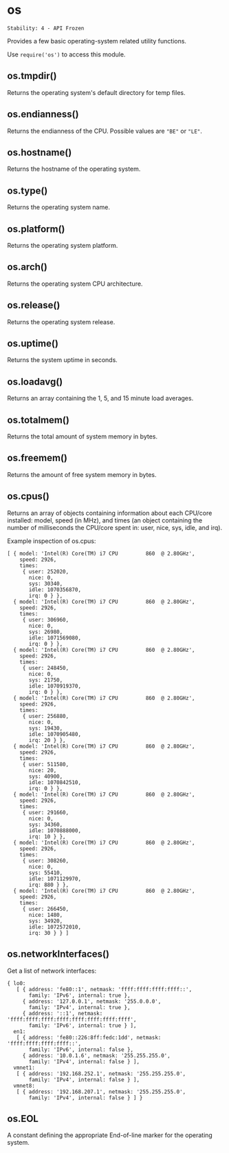 # os

    Stability: 4 - API Frozen

Provides a few basic operating-system related utility functions.

Use `require('os')` to access this module.

## os.tmpdir()

Returns the operating system's default directory for temp files.

## os.endianness()

Returns the endianness of the CPU. Possible values are `"BE"` or `"LE"`.

## os.hostname()

Returns the hostname of the operating system.

## os.type()

Returns the operating system name.

## os.platform()

Returns the operating system platform.

## os.arch()

Returns the operating system CPU architecture.

## os.release()

Returns the operating system release.

## os.uptime()

Returns the system uptime in seconds.

## os.loadavg()

Returns an array containing the 1, 5, and 15 minute load averages.

## os.totalmem()

Returns the total amount of system memory in bytes.

## os.freemem()

Returns the amount of free system memory in bytes.

## os.cpus()

Returns an array of objects containing information about each CPU/core
installed: model, speed (in MHz), and times (an object containing the number of
milliseconds the CPU/core spent in: user, nice, sys, idle, and irq).

Example inspection of os.cpus:

    [ { model: 'Intel(R) Core(TM) i7 CPU         860  @ 2.80GHz',
        speed: 2926,
        times:
         { user: 252020,
           nice: 0,
           sys: 30340,
           idle: 1070356870,
           irq: 0 } },
      { model: 'Intel(R) Core(TM) i7 CPU         860  @ 2.80GHz',
        speed: 2926,
        times:
         { user: 306960,
           nice: 0,
           sys: 26980,
           idle: 1071569080,
           irq: 0 } },
      { model: 'Intel(R) Core(TM) i7 CPU         860  @ 2.80GHz',
        speed: 2926,
        times:
         { user: 248450,
           nice: 0,
           sys: 21750,
           idle: 1070919370,
           irq: 0 } },
      { model: 'Intel(R) Core(TM) i7 CPU         860  @ 2.80GHz',
        speed: 2926,
        times:
         { user: 256880,
           nice: 0,
           sys: 19430,
           idle: 1070905480,
           irq: 20 } },
      { model: 'Intel(R) Core(TM) i7 CPU         860  @ 2.80GHz',
        speed: 2926,
        times:
         { user: 511580,
           nice: 20,
           sys: 40900,
           idle: 1070842510,
           irq: 0 } },
      { model: 'Intel(R) Core(TM) i7 CPU         860  @ 2.80GHz',
        speed: 2926,
        times:
         { user: 291660,
           nice: 0,
           sys: 34360,
           idle: 1070888000,
           irq: 10 } },
      { model: 'Intel(R) Core(TM) i7 CPU         860  @ 2.80GHz',
        speed: 2926,
        times:
         { user: 308260,
           nice: 0,
           sys: 55410,
           idle: 1071129970,
           irq: 880 } },
      { model: 'Intel(R) Core(TM) i7 CPU         860  @ 2.80GHz',
        speed: 2926,
        times:
         { user: 266450,
           nice: 1480,
           sys: 34920,
           idle: 1072572010,
           irq: 30 } } ]

## os.networkInterfaces()

Get a list of network interfaces:

    { lo0:
       [ { address: 'fe80::1', netmask: 'ffff:ffff:ffff:ffff::',
           family: 'IPv6', internal: true },
         { address: '127.0.0.1', netmask: '255.0.0.0',
           family: 'IPv4', internal: true },
         { address: '::1', netmask: 'ffff:ffff:ffff:ffff:ffff:ffff:ffff:ffff',
           family: 'IPv6', internal: true } ],
      en1:
       [ { address: 'fe80::226:8ff:fedc:1dd', netmask: 'ffff:ffff:ffff:ffff::',
           family: 'IPv6', internal: false },
         { address: '10.0.1.6', netmask: '255.255.255.0',
           family: 'IPv4', internal: false } ],
      vmnet1:
       [ { address: '192.168.252.1', netmask: '255.255.255.0',
           family: 'IPv4', internal: false } ],
      vmnet8:
       [ { address: '192.168.207.1', netmask: '255.255.255.0',
           family: 'IPv4', internal: false } ] }

## os.EOL

A constant defining the appropriate End-of-line marker for the operating system.
